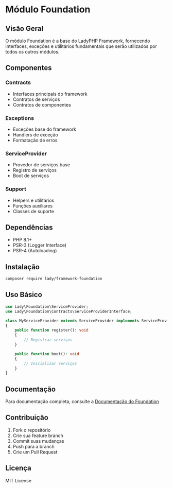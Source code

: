 # Módulo Foundation

## Visão Geral
O módulo Foundation é a base do LadyPHP Framework, fornecendo interfaces, exceções e utilitários fundamentais que serão utilizados por todos os outros módulos.

## Componentes

### Contracts
- Interfaces principais do framework
- Contratos de serviços
- Contratos de componentes

### Exceptions
- Exceções base do framework
- Handlers de exceção
- Formatação de erros

### ServiceProvider
- Provedor de serviços base
- Registro de serviços
- Boot de serviços

### Support
- Helpers e utilitários
- Funções auxiliares
- Classes de suporte

## Dependências
- PHP 8.1+
- PSR-3 (Logger Interface)
- PSR-4 (Autoloading)

## Instalação
```bash
composer require lady/framework-foundation
```

## Uso Básico
```php
use Lady\Foundation\ServiceProvider;
use Lady\Foundation\Contracts\ServiceProviderInterface;

class MyServiceProvider extends ServiceProvider implements ServiceProviderInterface
{
    public function register(): void
    {
        // Registrar serviços
    }

    public function boot(): void
    {
        // Inicializar serviços
    }
}
```

## Documentação
Para documentação completa, consulte a [Documentação do Foundation](docs/foundation.md)

## Contribuição
1. Fork o repositório
2. Crie sua feature branch
3. Commit suas mudanças
4. Push para a branch
5. Crie um Pull Request

## Licença
MIT License 